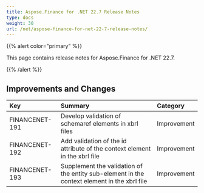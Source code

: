 ```yaml
---
title: Aspose.Finance for .NET 22.7 Release Notes
type: docs
weight: 30
url: /net/aspose-finance-for-net-22-7-release-notes/
---
```


{{% alert color="primary" %}}

This page contains release notes for Aspose.Finance for .NET 22.7.

{{% /alert %}}

## **Improvements and Changes**

|**Key**|**Summary**|**Category**|
| :- | :- | :- |
|FINANCENET-191|Develop validation of schemaref elements in xbrl files |Improvement|
|FINANCENET-192|Add validation of the id attribute of the context element in the xbrl file |Improvement|
|FINANCENET-193|Supplement the validation of the entity sub-element in the context element in the xbrl file |Improvement|

